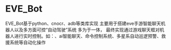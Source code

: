 # EVE_Bot
EVE_Bot基于python、cnocr、adb等类库实现  主要用于搭建eve手游智能聊天机器人以及多方面可控“自动驾驶”系统  多为于一体，  最终实现通过游戏聊天框对机器人进行实时控制。如：、ai智能聊天、命令控制系统、多星系自动巡逻预警、救援系统等自动化操作
